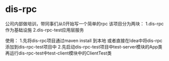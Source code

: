 # dis-rpc
公司内部做培训，带同事们从0开始写一个简单的rpc
该项目分为两块：
1.dis-rpc作为基础设施
2.dis-rpc-test应用层服务

使用：
1.先将dis-rpc项目通过maven  install 到本地 或者直接在Idea中将dis-rpc添加到dis-rpc-test项目中
2.先启动dis-rpc-test项目中test-server模块的App类
再运行dis-rpc-test中test-client模块中的ClientTest类


